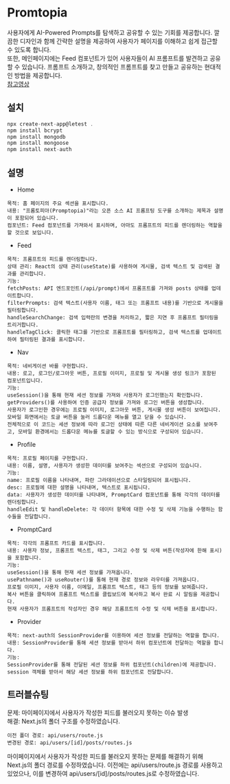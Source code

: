 # Promtopia
사용자에게 AI-Powered Prompts를 탐색하고 공유할 수 있는 기회를 제공합니다. 깔끔한 디자인과 함께 간략한 설명을 제공하여 사용자가 페이지를 이해하고 쉽게 접근할 수 있도록 합니다.   
또한, 메인페이지에는 Feed 컴포넌트가 있어 사용자들이 AI 프롬프트를 발견하고 공유할 수 있습니다. 프롬프트 소개하고, 창의적인 프롬프트를 찾고 만들고 공유하는 현대적인 방법을 제공합니다.   
[참고영상](https://www.youtube.com/watch?v=wm5gMKuwSYk&list=PLae0MNlb0EigrgB0rMwE2j9wu-BX5YdqT&index=1)

## 설치
```js
npx create-next-app@letest .   
npm install bcrypt   
npm install mongodb   
npm install mongoose   
npm install next-auth
```
## 설명
- Home
```
목적: 홈 페이지의 주요 섹션을 표시합니다.
내용: "프롬토피아(Promptopia)"라는 오픈 소스 AI 프롬프팅 도구를 소개하는 제목과 설명이 포함되어 있습니다.
컴포넌트: Feed 컴포넌트를 가져와서 표시하며, 아마도 프롬프트의 피드를 렌더링하는 역할을 할 것으로 보입니다.
```
- Feed
```
목적: 프롬프트의 피드를 렌더링합니다.
상태 관리: React의 상태 관리(useState)를 사용하여 게시물, 검색 텍스트 및 검색된 결과를 관리합니다.
기능:
fetchPosts: API 엔드포인트(/api/prompt)에서 프롬프트를 가져와 posts 상태를 업데이트합니다.
filterPrompts: 검색 텍스트(사용자 이름, 태그 또는 프롬프트 내용)를 기반으로 게시물을 필터링합니다.
handleSearchChange: 검색 입력란의 변경을 처리하고, 짧은 지연 후 프롬프트 필터링을 트리거합니다.
handleTagClick: 클릭한 태그를 기반으로 프롬프트를 필터링하고, 검색 텍스트를 업데이트하여 필터링된 결과를 표시합니다.
```
- Nav
```
목적: 네비게이션 바를 구현합니다.
내용: 로고, 로그인/로그아웃 버튼, 프로필 이미지, 프로필 및 게시물 생성 링크가 포함된 컴포넌트입니다.
기능:
useSession()을 통해 현재 세션 정보를 가져와 사용자가 로그인했는지 확인합니다.
getProviders()를 사용하여 인증 공급자 정보를 가져와 로그인 버튼을 생성합니다.
사용자가 로그인한 경우에는 프로필 이미지, 로그아웃 버튼, 게시물 생성 버튼이 보여집니다.
모바일 화면에서는 토글 버튼을 눌러 드롭다운 메뉴를 열고 닫을 수 있습니다.
전체적으로 이 코드는 세션 정보에 따라 로그인 상태에 따른 다른 네비게이션 요소를 보여주고, 모바일 환경에서는 드롭다운 메뉴를 토글할 수 있는 방식으로 구성되어 있습니다.
```
- Profile
```
목적: 프로필 페이지를 구현합니다.
내용: 이름, 설명, 사용자가 생성한 데이터를 보여주는 섹션으로 구성되어 있습니다.
기능:
name: 프로필 이름을 나타내며, 파란 그라데이션으로 스타일링되어 표시됩니다.
desc: 프로필에 대한 설명을 나타내며, 텍스트로 표시됩니다.
data: 사용자가 생성한 데이터를 나타내며, PromptCard 컴포넌트를 통해 각각의 데이터를 렌더링합니다.
handleEdit 및 handleDelete: 각 데이터 항목에 대한 수정 및 삭제 기능을 수행하는 함수들을 전달합니다.
```
- PromptCard
```
목적: 각각의 프롬프트 카드를 표시합니다.
내용: 사용자 정보, 프롬프트 텍스트, 태그, 그리고 수정 및 삭제 버튼(작성자에 한해 표시)을 포함합니다.
기능:
useSession()을 통해 현재 세션 정보를 가져옵니다.
usePathname()과 useRouter()를 통해 현재 경로 정보와 라우터를 가져옵니다.
프로필 이미지, 사용자 이름, 이메일, 프롬프트 텍스트, 태그 등의 정보를 보여줍니다.
복사 버튼을 클릭하여 프롬프트 텍스트를 클립보드에 복사하고 복사 완료 시 알림을 제공합니다.
현재 사용자가 프롬프트의 작성자인 경우 해당 프롬프트의 수정 및 삭제 버튼을 표시합니다.
```
- Provider
```
목적: next-auth의 SessionProvider를 이용하여 세션 정보를 전달하는 역할을 합니다.
내용: SessionProvider를 통해 세션 정보를 받아서 하위 컴포넌트에 전달하는 역할을 합니다.
기능:
SessionProvider를 통해 전달된 세션 정보를 하위 컴포넌트(children)에 제공합니다.
session 객체를 받아서 해당 세션 정보를 하위 컴포넌트로 전달합니다.
```
## 트러블슈팅
문제: 마이페이지에서 사용자가 작성한 피드를 불러오지 못하는 이슈 발생   
해결: Next.js의 폴더 구조를 수정하였습니다.   
```
이전 폴더 경로: api/users/route.js
변경된 경로: api/users/[id]/posts/routes.js
```
마이페이지에서 사용자가 작성한 피드를 불러오지 못하는 문제를 해결하기 위해 Next.js의 폴더 경로를 수정하였습니다. 이전에는 api/users/route.js 경로를 사용하고 있었으나, 이를 변경하여 api/users/[id]/posts/routes.js로 수정하였습니다.
